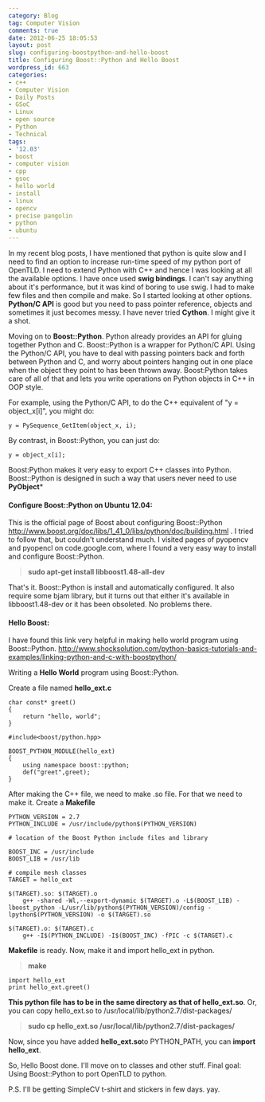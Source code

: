 ```yaml
---
category: Blog
tag: Computer Vision
comments: true
date: 2012-06-25 18:05:53
layout: post
slug: configuring-boostpython-and-hello-boost
title: Configuring Boost::Python and Hello Boost
wordpress_id: 663
categories:
- c++
- Computer Vision
- Daily Posts
- GSoC
- Linux
- open source
- Python
- Technical
tags:
- '12.03'
- boost
- computer vision
- cpp
- gsoc
- hello world
- install
- linux
- opencv
- precise pangolin
- python
- ubuntu
---
```


In my recent blog posts, I have mentioned that python is quite slow and I need to find an option to increase run-time speed of my python port of OpenTLD. I need to extend Python with C++ and hence I was looking at all the available options. I have once used **swig bindings**. I can't say anything about it's performance, but it was kind of boring to use swig. I had to make few files and then compile and make. So I started looking at other options. **Python/C API** is good but you need to pass pointer reference, objects and sometimes it just becomes messy. I have never tried **Cython**. I might give it a shot. 

Moving on to **Boost::Python**. Python already provides an API for gluing together Python and C. Boost::Python is a wrapper for Python/C API. Using the Python/C API, you have to deal with passing pointers back and forth between Python and C, and worry about pointers hanging out in one place when the object they point to has been thrown away.
Boost:Python takes care of all of that and lets you write operations on Python objects in C++ in OOP style.

For example, using the Python/C API, to do the C++ equivalent of "y = object_x[i]", you might do:

`y = PySequence_GetItem(object_x, i);`

By contrast, in Boost::Python, you can just do:

`y = object_x[i];`

Boost:Python makes it very easy to export C++ classes into Python. Boost::Python is designed in such a way that users never need to use **PyObject***



#### **Configure Boost::Python on Ubuntu 12.04**:



This is the official page of Boost about configuring Boost::Python http://www.boost.org/doc/libs/1_41_0/libs/python/doc/building.html . I tried to follow that, but couldn't understand much. I visited pages of pyopencv and pyopencl on code.google.com, where I found a very easy way to install and configure Boost::Python.



> **sudo apt-get install libboost1.48-all-dev**



That's it. Boost::Python is install and automatically configured. It also require some bjam library, but it turns out that either it's available in libboost1.48-dev or it has been obsoleted. No problems there.



#### **Hello Boost**:


I have found this link very helpful in making hello world program using Boost::Python. http://www.shocksolution.com/python-basics-tutorials-and-examples/linking-python-and-c-with-boostpython/

Writing a **Hello World** program using Boost::Python.

Create a file named **hello_ext.c**
    
    char const* greet()
    {
        return "hello, world";
    }
    
    #include<boost/python.hpp>
    
    BOOST_PYTHON_MODULE(hello_ext)
    {
        using namespace boost::python;
        def("greet",greet);
    }




After making the C++ file, we need to make .so file. For that we need to make it.
Create a **Makefile**
    
    PYTHON_VERSION = 2.7
    PYTHON_INCLUDE = /usr/include/python$(PYTHON_VERSION)
    
    # location of the Boost Python include files and library
    
    BOOST_INC = /usr/include
    BOOST_LIB = /usr/lib
    
    # compile mesh classes
    TARGET = hello_ext
    
    $(TARGET).so: $(TARGET).o
    	g++ -shared -Wl,--export-dynamic $(TARGET).o -L$(BOOST_LIB) -lboost_python -L/usr/lib/python$(PYTHON_VERSION)/config -lpython$(PYTHON_VERSION) -o $(TARGET).so
    
    $(TARGET).o: $(TARGET).c
    	g++ -I$(PYTHON_INCLUDE) -I$(BOOST_INC) -fPIC -c $(TARGET).c




**Makefile** is ready. Now, make it and import hello_ext in python.



> **make**



    
    import hello_ext
    print hello_ext.greet()




**This python file has to be in the same directory as that of hello_ext.so**.
Or, you can copy hello_ext.so to /usr/local/lib/python2.7/dist-packages/



> **sudo cp hello_ext.so /usr/local/lib/python2.7/dist-packages/**



Now, since you have added **hello_ext.so**to PYTHON_PATH, you can **import hello_ext**.

So, Hello Boost done. I'll move on to classes and other stuff. Final goal: Using Boost::Python to port OpenTLD to python.

P.S. I'll be getting SimpleCV t-shirt and stickers in few days. yay.
